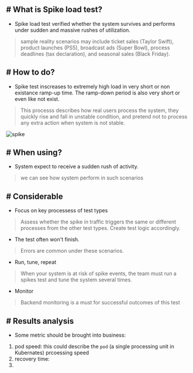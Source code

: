 ## # What is Spike load test?
- Spike load test verified whether the system survives and performs under sudden and massive rushes of utilization.
> sample reality scenarios may include ticket sales (Taylor Swift), product launches (PS5), broadcast ads (Super Bowl), process deadlines (tax declaration), and seasonal sales (Black Friday).

## # How to do?
- Spike test inscreases to extremely high load in very short or non existance ramp-up time. The ramp-down period is also very short or even like not exist.
> This processs describes how real users process the system, they quickly rise and fall in unstable condition, and pretend not to process any extra action when system is not stable.

![spike](https://k6.io/docs/static/93e026ce4751930835f11b7339964a67/485a2/chart-spike-test-overview.webp)

## # When using?
- System expect to receive a sudden rush of activity.
> we can see how system perform in such scenarios

## # Considerable
- Focus on key processess of test types
> Assess whether the spike in traffic triggers the same or different processes from the other test types. Create test logic accordingly.

- The test often won't finish.
> Errors are common under these scenarios.

- Run, tune, repeat
> When your system is at risk of spike events, the team must run a spikes test and tune the system several times.

- Monitor
> Backend monitoring is a must for successful outcomes of this test

## # Results analysis
- Some metric should be brought into business:
1. pod speed: this could describe the `pod` (a single processing unit in Kubernates) prcoessing speed
2. recovery time: 
3. 